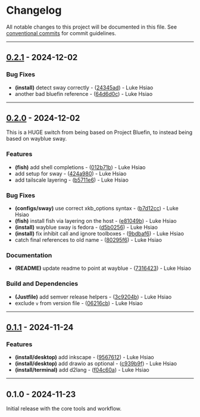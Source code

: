 # Changelog

All notable changes to this project will be documented in this file. See [conventional commits](https://www.conventionalcommits.org/) for commit guidelines.

---
## [0.2.1](https://github.com/lukehsiao/omakase-blue/compare/v0.2.0..v0.2.1) - 2024-12-02

### Bug Fixes

- **(install)** detect sway correctly - ([24345ad](https://github.com/lukehsiao/omakase-blue/commit/24345adedc3bd906641f0fdd142832ebc95d45c3)) - Luke Hsiao
- another bad bluefin reference - ([64d6d0c](https://github.com/lukehsiao/omakase-blue/commit/64d6d0cb3e697120f7850c1829911090089f83ac)) - Luke Hsiao

---
## [0.2.0](https://github.com/lukehsiao/omakase-blue/compare/v0.1.1..v0.2.0) - 2024-12-02

This is a HUGE switch from being based on Project Bluefin, to instead being based on wayblue sway.

### Features

- **(fish)** add shell completions - ([012b71b](https://github.com/lukehsiao/omakase-blue/commit/012b71bad04f7dd0722cb76b9a9fa60ab34ae17a)) - Luke Hsiao
- add setup for sway - ([424a980](https://github.com/lukehsiao/omakase-blue/commit/424a980b460a0b8c8ae16dadd1ba4d3432e16c0a)) - Luke Hsiao
- add tailscale layering - ([b5711e6](https://github.com/lukehsiao/omakase-blue/commit/b5711e6bbeac83b022df9d9708c33828ef914bdb)) - Luke Hsiao

### Bug Fixes

- **(configs/sway)** use correct xkb_options syntax - ([b7d12cc](https://github.com/lukehsiao/omakase-blue/commit/b7d12cca75d9c5b1a3252b4053645f64ab2f480e)) - Luke Hsiao
- **(fish)** install fish via layering on the host - ([e81049b](https://github.com/lukehsiao/omakase-blue/commit/e81049bf7ddd5314f72b7e909e4ddc3c98e9949a)) - Luke Hsiao
- **(install)** wayblue sway is fedora - ([d5b0256](https://github.com/lukehsiao/omakase-blue/commit/d5b0256de44306153aebe4bf6b4d3a686d81dbba)) - Luke Hsiao
- **(install)** fix inhibit call and ignore toolboxes - ([9bdbaf6](https://github.com/lukehsiao/omakase-blue/commit/9bdbaf679fdb1411fb4042a06a0aa7deb65c21f8)) - Luke Hsiao
- catch final references to old name - ([80295f6](https://github.com/lukehsiao/omakase-blue/commit/80295f61adf291b457f015037880be1e92bc9008)) - Luke Hsiao

### Documentation

- **(README)** update readme to point at wayblue - ([7316423](https://github.com/lukehsiao/omakase-blue/commit/7316423d24ee1d0d6de9176a20938cb2014e3755)) - Luke Hsiao

### Build and Dependencies

- **(Justfile)** add semver release helpers - ([3c9204b](https://github.com/lukehsiao/omakase-blue/commit/3c9204b6576d0e09a63eaf769f0dec16d667957e)) - Luke Hsiao
- exclude `v` from version file - ([06216cb](https://github.com/lukehsiao/omakase-blue/commit/06216cb3df1c75d966e56d7e32697eb3a921591a)) - Luke Hsiao

---
## [0.1.1](https://github.com/lukehsiao/omakase-blue/compare/v0.1.0..v0.1.1) - 2024-11-24

### Features

- **(install/desktop)** add inkscape - ([9567612](https://github.com/lukehsiao/omakase-blue/commit/95676129bdb31fd60f1c034cf6dc7433aa15cfd4)) - Luke Hsiao
- **(install/desktop)** add drawio as optional - ([c939b9f](https://github.com/lukehsiao/omakase-blue/commit/c939b9ff64f29a66f5a138fb42907f4b698fdc52)) - Luke Hsiao
- **(install/terminal)** add d2lang - ([f04c60a](https://github.com/lukehsiao/omakase-blue/commit/f04c60a06d1c1cf5a184feb0ca08a3e3cc2cc00f)) - Luke Hsiao

---
## 0.1.0 - 2024-11-23

Initial release with the core tools and workflow.

